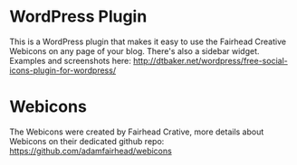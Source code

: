

# WordPress Plugin

This is a WordPress plugin that makes it easy to use the Fairhead Creative Webicons on any page of your blog. There's also a sidebar widget. Examples and screenshots here: http://dtbaker.net/wordpress/free-social-icons-plugin-for-wordpress/

# Webicons

The Webicons were created by Fairhead Crative, more details about Webicons on their dedicated github repo: https://github.com/adamfairhead/webicons
